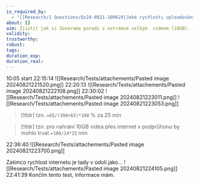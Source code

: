 ```yaml
---
is_required_by:
  - "[[Research/1 Questions/Qs24-0821-100629|Jaké rychlosti uploadování umožňuje free Zonerama]]"
about: []
aim: Zjistit jak si Zonerama poradí s extrémně velkým  videem (10GB).
validity: 
trustworthy: 
robust: 
tags: 
duration_exp: 
duration_real: 
---
```

10:05 start
22:15:14 
![[Research/Tests/attachements/Pasted image 20240821221520.png]]
22:20:13
![[Research/Tests/attachements/Pasted image 20240821222108.png]]
22:30:02
![[Research/Tests/attachements/Pasted image 20240821223011.png]]
![[Research/Tests/attachements/Pasted image 20240821223053.png]]

> [!tldr]
> tzn. `=65/(398+65)*100` % za 25 min

> [!tldr]
> tzn. pro nahrání 10GB videa přes internet v podprůhonu by mohlo trvat `=100/14*25` min

22:36:40
![[Research/Tests/attachements/Pasted image 20240821223700.png]]

Zatímco rychlost internetu je tady v údolí jako...
![[Research/Tests/attachements/Pasted image 20240821224105.png]]
22:41:39
Končím tento test, informace mám.

